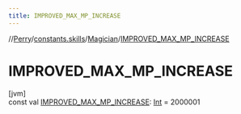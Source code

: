 ```yaml
---
title: IMPROVED_MAX_MP_INCREASE
---
```

//[Perry](../../../index.html)/[constants.skills](../index.html)/[Magician](index.html)/[IMPROVED_MAX_MP_INCREASE](-i-m-p-r-o-v-e-d_-m-a-x_-m-p_-i-n-c-r-e-a-s-e.html)



# IMPROVED_MAX_MP_INCREASE



[jvm]\
const val [IMPROVED_MAX_MP_INCREASE](-i-m-p-r-o-v-e-d_-m-a-x_-m-p_-i-n-c-r-e-a-s-e.html): [Int](https://kotlinlang.org/api/latest/jvm/stdlib/kotlin/-int/index.html) = 2000001




